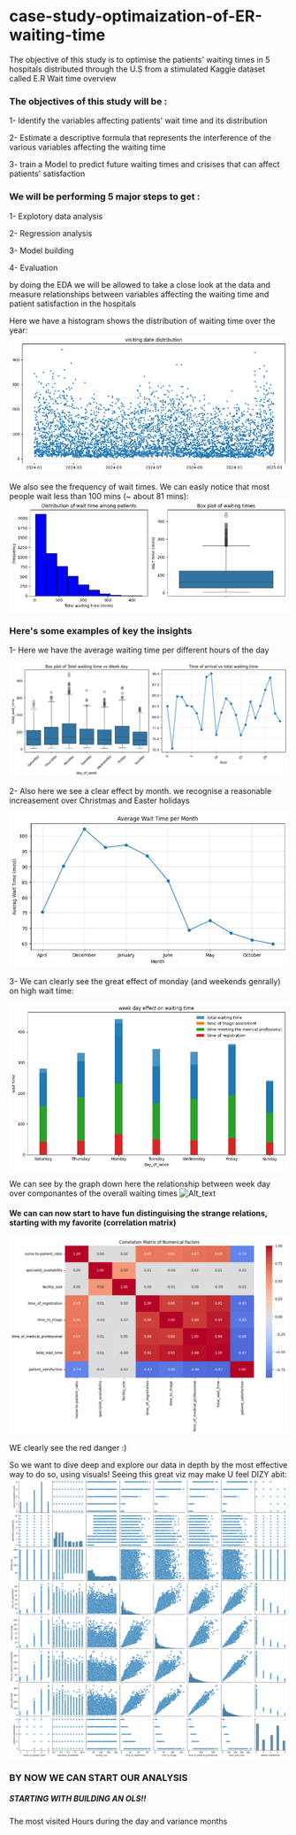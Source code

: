 # case-study-optimaization-of-ER-waiting-time

The objective of this study is to optimise the patients' waiting times in 5 hospitals distributed through the U.S from a stimulated Kaggle dataset called E.R Wait time overview 

### The objectives of this study will be :

1- Identify the variables affecting patients' wait time and its distribution 

2- Estimate a descriptive formula that represents the interference of the various variables affecting the waiting time

3- train a Model to predict future waiting times and crisises that can affect patients' satisfaction 




### We will be performing 5 major steps to get :

1- Explotory data analysis 

2- Regression analysis 

3- Model building 

4- Evaluation






by doing the EDA we will be allowed to take a close look at the data and measure relationships between variables affecting the waiting time and patient satisfaction in the hospitals 


Here we have a histogram shows the distribution of waiting time over the year:
![Alt_text](Folder/wait_date_dist.png)





We also see the frequency of wait times. We can easly notice that most people wait less than 100 mins (~ about 81 mins):
![Alt_text](Folder/wait_dist.png)


### Here's some examples of key the insights 

1- Here we have the average waiting time per different hours of the day


![Alt_text](Folder/hour.png)


2- Also here we see a clear effect by month. we recognise a reasonable increasement over Christmas and Easter holidays 

![Alt_text](Folder/month.png)

3- We can clearly see the great effect of monday (and weekends genrally) on high wait time:

![Alt_text](Folder/wait_week_effect.png)

We can see by the graph down here the relationship between week day over componantes of the overall waiting times 
![Alt_text](Folder/distribution_of_times.png)




#### We can can now start to have fun distinguising the strange relations, starting with my favorite (correlation matrix)
![Alt_texe](Folder/corrr.png)

WE clearly see the red danger :) 

So we want to dive deep and explore our data in depth by the most effective way to do so, using visuals! 
Seeing this great viz may make U feel DIZY abit:
![Alt_text](Folder/pairplot.png)


### BY NOW WE CAN START OUR ANALYSIS
##### STARTING WITH BUILDING AN OLS!!










The most visited Hours during the day and variance months 


